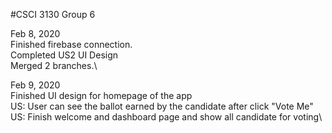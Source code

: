 #CSCI 3130 Group 6 


Feb 8, 2020\
Finished firebase connection.\
Completed US2 UI Design\
Merged 2 branches.\

Feb 9, 2020\
Finished UI design for homepage of the app\
US: User can see the ballot earned by the candidate after click "Vote Me"\
US: Finish welcome and dashboard page and show all candidate for voting\


